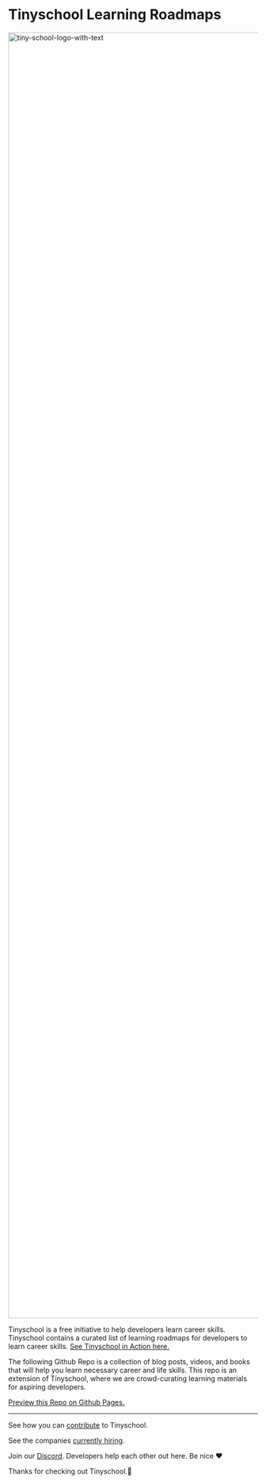 # Tinyschool Learning Roadmaps

<img width="2594" alt="tiny-school-logo-with-text" src="https://user-images.githubusercontent.com/10363633/130611001-e9bfb56a-d4a0-495c-aef0-dd30ffcbb32f.png">

Tinyschool is a free initiative to help developers learn career skills. Tinyschool contains a curated list of learning roadmaps for developers to learn career skills.
[See Tinyschool in Action here.](https://tiny.school/)

The following Github Repo is a collection of blog posts, videos, and books that will help you learn necessary career and life skills. This repo is an extension of Tinyschool, where we are crowd-curating learning materials for aspiring developers.

[Preview this Repo on Github Pages.](https://tinyschool.github.io/tinyschool/)

___

See how you can [contribute](/Tinyschool/tinyschool/blob/master/contribute.md) to Tinyschool.

See the companies [currently hiring](/Tinyschool/tinyschool/tree/master/jobs).


Join our [Discord](https://discord.gg/pNBm5aabNJ). Developers help each other out here. Be nice ❤️

Thanks for checking out Tinyschool.🚀